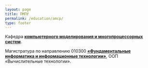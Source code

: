 ```yaml
---
layout: page
title: ПМПУ
permalink: /education/amcp/
type: footer
---
```


Кафедра <strong>[компьютерного моделирования и многопроцессорных систем](http://www.apmath.spbu.ru/ru/structure/depts/kmms/)</strong>.

Магистратура по направлению 010300 <strong>[«Фундаментальные информатика и информационные технологии»](http://www.apmath.spbu.ru/ru/education/curriculum/)</strong>, ООП «Вычислительные технологии».
